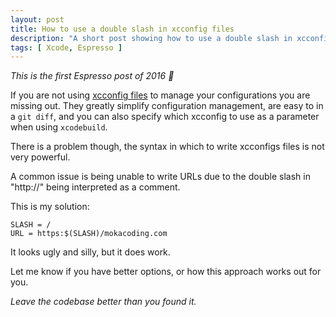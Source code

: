 ```yaml
---
layout: post
title: How to use a double slash in xcconfig files
description: "A short post showing how to use a double slash in xcconfig files, for example to write URLs like https://mokacoding.com"
tags: [ Xcode, Espresso ]
---
```


_This is the first Espresso post of 2016 🎉_

If you are not using [xcconfig files](https://pewpewthespells.com/blog/xcconfig_guide.html) to manage your configurations you are missing out. They greatly simplify configuration management, are easy to in a `git diff`, and you can also specify which xcconfig to use as a parameter when using `xcodebuild`.

There is a problem though, the syntax in which to write xcconfigs files is not very powerful.

A common issue is being unable to write URLs due to the double slash in "http://" being interpreted as a comment.

This is my solution:

```
SLASH = /
URL = https:$(SLASH)/mokacoding.com
```

It looks ugly and silly, but it does work.

Let me know if you have better options, or how this approach works out for you.

_Leave the codebase better than you found it._
